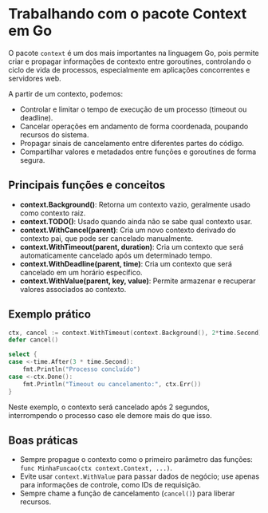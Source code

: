 # Trabalhando com o pacote Context em Go

O pacote `context` é um dos mais importantes na linguagem Go, pois permite criar e propagar informações de contexto entre goroutines, controlando o ciclo de vida de processos, especialmente em aplicações concorrentes e servidores web.

A partir de um contexto, podemos:

- Controlar e limitar o tempo de execução de um processo (timeout ou deadline).
- Cancelar operações em andamento de forma coordenada, poupando recursos do sistema.
- Propagar sinais de cancelamento entre diferentes partes do código.
- Compartilhar valores e metadados entre funções e goroutines de forma segura.

## Principais funções e conceitos

- **context.Background()**: Retorna um contexto vazio, geralmente usado como contexto raiz.
- **context.TODO()**: Usado quando ainda não se sabe qual contexto usar.
- **context.WithCancel(parent)**: Cria um novo contexto derivado do contexto pai, que pode ser cancelado manualmente.
- **context.WithTimeout(parent, duration)**: Cria um contexto que será automaticamente cancelado após um determinado tempo.
- **context.WithDeadline(parent, time)**: Cria um contexto que será cancelado em um horário específico.
- **context.WithValue(parent, key, value)**: Permite armazenar e recuperar valores associados ao contexto.

## Exemplo prático

```go
ctx, cancel := context.WithTimeout(context.Background(), 2*time.Second)
defer cancel()

select {
case <-time.After(3 * time.Second):
    fmt.Println("Processo concluído")
case <-ctx.Done():
    fmt.Println("Timeout ou cancelamento:", ctx.Err())
}
```

Neste exemplo, o contexto será cancelado após 2 segundos, interrompendo o processo caso ele demore mais do que isso.

## Boas práticas

- Sempre propague o contexto como o primeiro parâmetro das funções: `func MinhaFuncao(ctx context.Context, ...)`.
- Evite usar `context.WithValue` para passar dados de negócio; use apenas para informações de controle, como IDs de requisição.
- Sempre chame a função de cancelamento (`cancel()`) para liberar recursos.